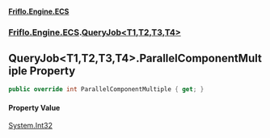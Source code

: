 #### [Friflo.Engine.ECS](index.md#'index')
### [Friflo.Engine.ECS](Friflo.Engine.ECS.md#'Friflo.Engine.ECS').[QueryJob&lt;T1,T2,T3,T4&gt;](QueryJob_T1,T2,T3,T4_.md#'Friflo.Engine.ECS.QueryJob<T1,T2,T3,T4>')

## QueryJob<T1,T2,T3,T4>.ParallelComponentMultiple Property

```csharp
public override int ParallelComponentMultiple { get; }
```

#### Property Value
[System.Int32](https://docs.microsoft.com/en-us/dotnet/api/System.Int32#'System.Int32')